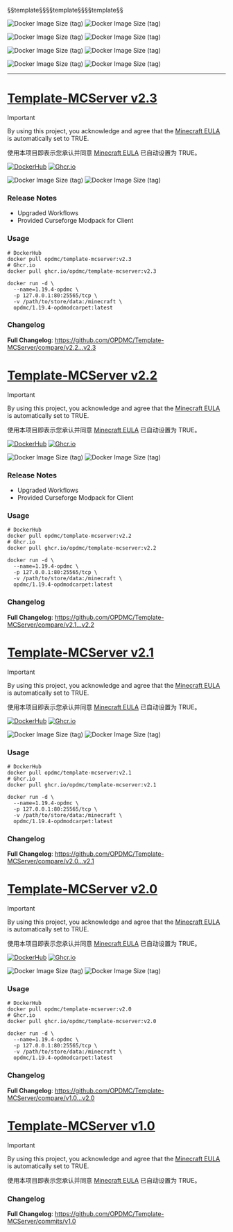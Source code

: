 §§template§§§§template§§§§template§§

![Docker Image Size (tag)](https://img.shields.io/docker/image-size/opdmc/template-mcserver/v2.3?arch=amd64&label=AMD64%20v2.3&color=006688) ![Docker Image Size (tag)](https://img.shields.io/docker/image-size/opdmc/template-mcserver/v2.3?arch=arm64&label=ARM64%20v2.3&color=008866)

![Docker Image Size (tag)](https://img.shields.io/docker/image-size/opdmc/template-mcserver/v2.2?arch=amd64&label=AMD64%20v2.2&color=006688) ![Docker Image Size (tag)](https://img.shields.io/docker/image-size/opdmc/template-mcserver/v2.2?arch=arm64&label=ARM64%20v2.2&color=008866)

![Docker Image Size (tag)](https://img.shields.io/docker/image-size/opdmc/template-mcserver/v2.1?arch=amd64&label=AMD64%20v2.1&color=006688) ![Docker Image Size (tag)](https://img.shields.io/docker/image-size/opdmc/template-mcserver/v2.1?arch=arm64&label=ARM64%20v2.1&color=008866)

![Docker Image Size (tag)](https://img.shields.io/docker/image-size/opdmc/template-mcserver/v2.0?arch=amd64&label=AMD64%20v2.0&color=006688) ![Docker Image Size (tag)](https://img.shields.io/docker/image-size/opdmc/template-mcserver/v2.0?arch=arm64&label=ARM64%20v2.0&color=008866)

---

# [Template-MCServer v2.3](https://github.com/OPDMC/Template-MCServer/releases/tag/v2.3)

> [!IMPORTANT]
> By using this project, you acknowledge and agree that the [Minecraft EULA](https://account.mojang.com/documents/minecraft_eula) is automatically set to TRUE.
>
> 使用本项目即表示您承认并同意 [Minecraft EULA](https://account.mojang.com/documents/minecraft_eula) 已自动设置为 TRUE。

<a href='https://hub.docker.com/r/opdmc/template-mcserver'><img src="https://img.shields.io/badge/-DockerHub-1c90ed?style=flat&amp;logo=Docker&amp;logoColor=white" referrerpolicy="no-referrer" alt="DockerHub"></a> <a href='https://github.com/OPDMC/Template-MCServer/pkgs/container/template-mcserver'><img src="https://img.shields.io/badge/-Ghcr.io-8957E5?style=flat&amp;logo=GitHub&amp;logoColor=white" referrerpolicy="no-referrer" alt="Ghcr.io"></a>

![Docker Image Size (tag)](https://img.shields.io/docker/image-size/opdmc/template-mcserver/v2.3?arch=amd64&label=AMD64%20v2.3&color=006688) ![Docker Image Size (tag)](https://img.shields.io/docker/image-size/opdmc/template-mcserver/v2.3?arch=arm64&label=ARM64%20v2.3&color=008866)

### Release Notes

- Upgraded Workflows
- Provided Curseforge Modpack for Client

### Usage

```shell
# DockerHub
docker pull opdmc/template-mcserver:v2.3
# Ghcr.io
docker pull ghcr.io/opdmc/template-mcserver:v2.3
```

```shell
docker run -d \
  --name=1.19.4-opdmc \
  -p 127.0.0.1:80:25565/tcp \
  -v /path/to/store/data:/minecraft \
  opdmc/1.19.4-opdmodcarpet:latest
```

### Changelog

**Full Changelog**: https://github.com/OPDMC/Template-MCServer/compare/v2.2...v2.3

# [Template-MCServer v2.2](https://github.com/OPDMC/Template-MCServer/releases/tag/v2.2)

> [!IMPORTANT]
> By using this project, you acknowledge and agree that the [Minecraft EULA](https://account.mojang.com/documents/minecraft_eula) is automatically set to TRUE.
>
> 使用本项目即表示您承认并同意 [Minecraft EULA](https://account.mojang.com/documents/minecraft_eula) 已自动设置为 TRUE。

<a href='https://hub.docker.com/r/opdmc/template-mcserver'><img src="https://img.shields.io/badge/-DockerHub-1c90ed?style=flat&amp;logo=Docker&amp;logoColor=white" referrerpolicy="no-referrer" alt="DockerHub"></a> <a href='https://github.com/OPDMC/Template-MCServer/pkgs/container/template-mcserver'><img src="https://img.shields.io/badge/-Ghcr.io-8957E5?style=flat&amp;logo=GitHub&amp;logoColor=white" referrerpolicy="no-referrer" alt="Ghcr.io"></a>

![Docker Image Size (tag)](https://img.shields.io/docker/image-size/opdmc/template-mcserver/v2.2?arch=amd64&label=AMD64%20v2.2&color=006688) ![Docker Image Size (tag)](https://img.shields.io/docker/image-size/opdmc/template-mcserver/v2.2?arch=arm64&label=ARM64%20v2.2&color=008866)

### Release Notes

- Upgraded Workflows
- Provided Curseforge Modpack for Client

### Usage

```shell
# DockerHub
docker pull opdmc/template-mcserver:v2.2
# Ghcr.io
docker pull ghcr.io/opdmc/template-mcserver:v2.2
```

```shell
docker run -d \
  --name=1.19.4-opdmc \
  -p 127.0.0.1:80:25565/tcp \
  -v /path/to/store/data:/minecraft \
  opdmc/1.19.4-opdmodcarpet:latest
```

### Changelog

**Full Changelog**: https://github.com/OPDMC/Template-MCServer/compare/v2.1...v2.2

# [Template-MCServer v2.1](https://github.com/OPDMC/Template-MCServer/releases/tag/v2.1)

> [!IMPORTANT]
> By using this project, you acknowledge and agree that the [Minecraft EULA](https://account.mojang.com/documents/minecraft_eula) is automatically set to TRUE.
> 
> 使用本项目即表示您承认并同意 [Minecraft EULA](https://account.mojang.com/documents/minecraft_eula) 已自动设置为 TRUE。

<a href='https://hub.docker.com/r/opdmc/template-mcserver'><img src="https://img.shields.io/badge/-DockerHub-1c90ed?style=flat&amp;logo=Docker&amp;logoColor=white" referrerpolicy="no-referrer" alt="DockerHub"></a> <a href='https://github.com/OPDMC/Template-MCServer/pkgs/container/template-mcserver'><img src="https://img.shields.io/badge/-Ghcr.io-8957E5?style=flat&amp;logo=GitHub&amp;logoColor=white" referrerpolicy="no-referrer" alt="Ghcr.io"></a>

![Docker Image Size (tag)](https://img.shields.io/docker/image-size/opdmc/template-mcserver/v2.1?arch=amd64&label=AMD64%20v2.1&color=006688) ![Docker Image Size (tag)](https://img.shields.io/docker/image-size/opdmc/template-mcserver/v2.1?arch=arm64&label=ARM64%20v2.1&color=008866)

### Usage

```shell
# DockerHub
docker pull opdmc/template-mcserver:v2.1
# Ghcr.io
docker pull ghcr.io/opdmc/template-mcserver:v2.1
```

```shell
docker run -d \
  --name=1.19.4-opdmc \
  -p 127.0.0.1:80:25565/tcp \
  -v /path/to/store/data:/minecraft \
  opdmc/1.19.4-opdmodcarpet:latest
```

### Changelog

**Full Changelog**: https://github.com/OPDMC/Template-MCServer/compare/v2.0...v2.1

# [Template-MCServer v2.0](https://github.com/OPDMC/Template-MCServer/releases/tag/v2.0)

> [!IMPORTANT]
> By using this project, you acknowledge and agree that the [Minecraft EULA](https://account.mojang.com/documents/minecraft_eula) is automatically set to TRUE.
> 
> 使用本项目即表示您承认并同意 [Minecraft EULA](https://account.mojang.com/documents/minecraft_eula) 已自动设置为 TRUE。

<a href='https://hub.docker.com/r/opdmc/template-mcserver'><img src="https://img.shields.io/badge/-DockerHub-1c90ed?style=flat&amp;logo=Docker&amp;logoColor=white" referrerpolicy="no-referrer" alt="DockerHub"></a> <a href='https://github.com/OPDMC/Template-MCServer/pkgs/container/template-mcserver'><img src="https://img.shields.io/badge/-Ghcr.io-8957E5?style=flat&amp;logo=GitHub&amp;logoColor=white" referrerpolicy="no-referrer" alt="Ghcr.io"></a>

![Docker Image Size (tag)](https://img.shields.io/docker/image-size/opdmc/template-mcserver/v2.0?arch=amd64&label=AMD64%20v2.0&color=006688) ![Docker Image Size (tag)](https://img.shields.io/docker/image-size/opdmc/template-mcserver/v2.0?arch=arm64&label=ARM64%20v2.0&color=008866)

### Usage

```shell
# DockerHub
docker pull opdmc/template-mcserver:v2.0
# Ghcr.io
docker pull ghcr.io/opdmc/template-mcserver:v2.0
```

```shell
docker run -d \
  --name=1.19.4-opdmc \
  -p 127.0.0.1:80:25565/tcp \
  -v /path/to/store/data:/minecraft \
  opdmc/1.19.4-opdmodcarpet:latest
```

### Changelog

**Full Changelog**: https://github.com/OPDMC/Template-MCServer/compare/v1.0...v2.0

# [Template-MCServer v1.0](https://github.com/OPDMC/Template-MCServer/releases/tag/v1.0)

> [!IMPORTANT]
> By using this project, you acknowledge and agree that the [Minecraft EULA](https://account.mojang.com/documents/minecraft_eula) is automatically set to TRUE.
> 
> 使用本项目即表示您承认并同意 [Minecraft EULA](https://account.mojang.com/documents/minecraft_eula) 已自动设置为 TRUE。

### Changelog

**Full Changelog**: https://github.com/OPDMC/Template-MCServer/commits/v1.0